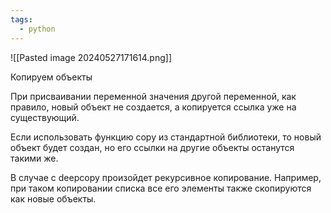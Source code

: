 ```yaml
---
tags:
  - python
---
```

![[Pasted image 20240527171614.png]]

Копируем объекты

При присваивании переменной значения другой переменной, как правило, новый объект не создается, а копируется ссылка уже на существующий.

Если использовать функцию copy из стандартной библиотеки, то новый объект будет создан, но его ссылки на другие объекты останутся такими же.

В случае с deepcopy произойдет рекурсивное копирование. Например, при таком копировании списка все его элементы также скопируются как новые объекты.